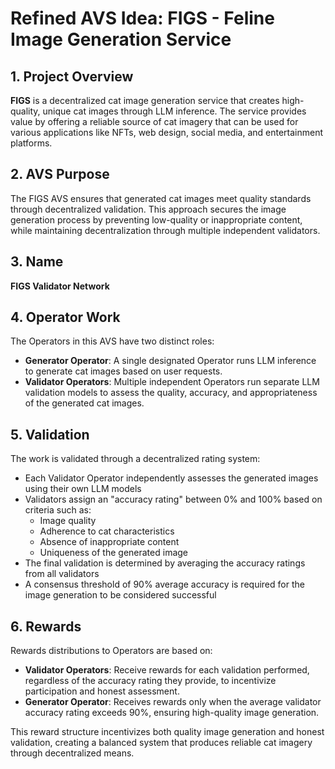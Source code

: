 # Refined AVS Idea: FIGS - Feline Image Generation Service

## 1. Project Overview
**FIGS** is a decentralized cat image generation service that creates high-quality, unique cat images through LLM inference. The service provides value by offering a reliable source of cat imagery that can be used for various applications like NFTs, web design, social media, and entertainment platforms.

## 2. AVS Purpose
The FIGS AVS ensures that generated cat images meet quality standards through decentralized validation. This approach secures the image generation process by preventing low-quality or inappropriate content, while maintaining decentralization through multiple independent validators.
 
## 3. Name
**FIGS Validator Network**

## 4. Operator Work
The Operators in this AVS have two distinct roles:
- **Generator Operator**: A single designated Operator runs LLM inference to generate cat images based on user requests.
- **Validator Operators**: Multiple independent Operators run separate LLM validation models to assess the quality, accuracy, and appropriateness of the generated cat images.

## 5. Validation
The work is validated through a decentralized rating system:
- Each Validator Operator independently assesses the generated images using their own LLM models
- Validators assign an "accuracy rating" between 0% and 100% based on criteria such as:
  - Image quality
  - Adherence to cat characteristics
  - Absence of inappropriate content
  - Uniqueness of the generated image
- The final validation is determined by averaging the accuracy ratings from all validators
- A consensus threshold of 90% average accuracy is required for the image generation to be considered successful

## 6. Rewards
Rewards distributions to Operators are based on:
- **Validator Operators**: Receive rewards for each validation performed, regardless of the accuracy rating they provide, to incentivize participation and honest assessment.
- **Generator Operator**: Receives rewards only when the average validator accuracy rating exceeds 90%, ensuring high-quality image generation.

This reward structure incentivizes both quality image generation and honest validation, creating a balanced system that produces reliable cat imagery through decentralized means.